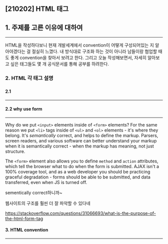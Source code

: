 ## [210202] HTML 태그

## 1. 주제를 고른 이유에 대하여

---

HTML을 작성하다보니 현재 개발세계에서 convention이 어떻게 구성되어있는 지 알아야겠다는 걸 절실히 느꼈다. 내 방식대로 구조화 하는 것이 아니라 남들이랑 협업할 때도 좋게 convention을 찾아서 보려고 한다.  그리고 오늘 작성해보면서, 자세히 알아보고 싶은 태그들도 몇 개 공식문서를 통해 공부를 하려한다.



### 2. HTML 각 태그 설명 

### 

#### 2.1 

---



#### 2.2 why use form

---

Why do we put `<input>` elements inside of `<form>` elements? For the same reason we put `<li>` tags inside of `<ul>` and `<ol>` elements - it's where they belong. It's *semantically* correct, and helps to define the markup. Parsers, screen readers, and various software can better understand your markup when it is semantically correct - when the markup has meaning, not just structure.

The `<form>` element also allows you to define `method` and `action` attributes, which tell the browser what to do when the form is submitted. AJAX isn't a 100% coverage tool, and as a web developer you should be practicing graceful degradation - forms should be able to be submitted, and data transferred, even when JS is turned off.



sementically correct하니까~

웹사이트의 구조를 훨씬 더 잘 파악할 수 있다네

https://stackoverflow.com/questions/31066693/what-is-the-purpose-of-the-html-form-tag





#### 3. HTML convention 

---

